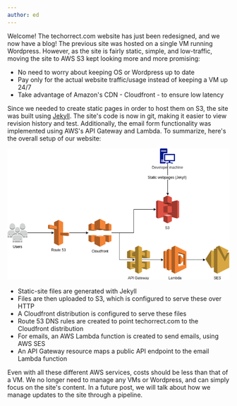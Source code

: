 ```yaml
---
author: ed
---
```

Welcome!  The techorrect.com website has just been redesigned, and we now have a blog!  The previous site was hosted on a single VM running Wordpress.  However, as the site is fairly static, simple, and low-traffic, moving the site to AWS S3 kept looking more and more promising:

* No need to worry about keeping OS or Wordpress up to date
* Pay only for the actual website traffic/usage instead of keeping a VM up 24/7
* Take advantage of Amazon's CDN - Cloudfront - to ensure low latency

Since we needed to create static pages in order to host them on S3, the site was built using [Jekyll](https://jekyllrb.com).  The site's code is now in git, making it easier to view revision history and test.  Additionally, the email form functionality was implemented using AWS's API Gateway and Lambda.  To summarize, here's the overall setup of our website:

![techorrect.com site diagram](/assets/images/techorrect-site-diagram.png)

* Static-site files are generated with Jekyll
* Files are then uploaded to S3, which is configured to serve these over HTTP
* A Cloudfront distribution is configured to serve these files
* Route 53 DNS rules are created to point techorrect.com to the Cloudfront distribution
* For emails, an AWS Lambda function is created to send emails, using AWS SES
* An API Gateway resource maps a public API endpoint to the email Lambda function

Even with all these different AWS services, costs should be less than that of a VM.  We no longer need to manage any VMs or Wordpress, and can simply focus on the site's content.  In a future post, we will talk about how we manage updates to the site through a pipeline.
